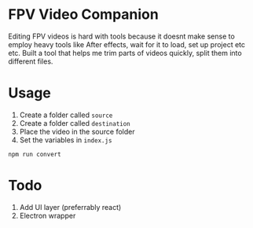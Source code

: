 # FPV Video Companion

Editing FPV videos is hard with tools because it doesnt make sense to employ heavy tools like After effects, wait for it to load, set up project etc etc. Built a tool that helps me trim parts of videos quickly, split them into different files.




# Usage

1. Create a folder called `source`
2. Create a folder called `destination`
3. Place the video in the source folder
4. Set the variables in `index.js`

```
npm run convert
```


# Todo
1. Add UI layer (preferrably react)
2. Electron wrapper 

